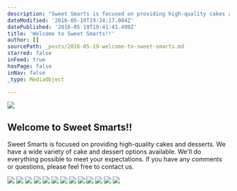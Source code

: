 ```yaml
---
description: "Sweet Smarts is focused on providing high-quality cakes and desserts.  We have a wide variety of cake and dessert options available. We'll do everything possible to meet your expectations.  If you have any comments or questions, please feel free to contact us."
dateModified: '2016-05-19T19:24:17.004Z'
datePublished: '2016-05-19T19:41:41.499Z'
title: 'Welcome to Sweet Smarts!!'
author: []
sourcePath: _posts/2016-05-19-welcome-to-sweet-smarts.md
starred: false
inFeed: true
hasPage: false
inNav: false
_type: MediaObject

---
```

<article style=""><img src="https://the-grid-user-content.s3-us-west-2.amazonaws.com/1d8cc1a5-c75b-4139-b6e7-d3feb6a06213.jpg" /><h1>Welcome to Sweet Smarts!!</h1><p>Sweet Smarts is focused on providing high-quality cakes and desserts. We have a wide variety of cake and dessert options available. We'll do everything possible to meet your expectations. If you have any comments or questions, please feel free to contact us.</p></article>

![](https://s3-us-west-2.amazonaws.com/the-grid-img/p/81104e5781e919ded2d69dc37d759efcdd58b61a.png)
![](https://s3-us-west-2.amazonaws.com/the-grid-img/p/31199126e11d04fb2dd820f0286329f3fe2d8df6.png)
![](https://s3-us-west-2.amazonaws.com/the-grid-img/p/368ff1b1ec3c14670d087bd7bb4b8f2a126edce1.png)
![](https://s3-us-west-2.amazonaws.com/the-grid-img/p/31969fbfc73f2249af6b2031210174f9af56383b.png)
![](https://the-grid-user-content.s3-us-west-2.amazonaws.com/719564ad-ca31-4ba5-a13c-5e33a3f7d14a.png)
![](https://s3-us-west-2.amazonaws.com/the-grid-img/p/bada065d63f32479167e5cfae5ad832e3d9bf673.png)
![](https://the-grid-user-content.s3-us-west-2.amazonaws.com/3c85e9f8-5599-4e2a-9087-6fe639c1ac2a.png)
![](https://the-grid-user-content.s3-us-west-2.amazonaws.com/197074ad-3fe4-4697-95b2-a5d22d1fee12.png)
![](https://the-grid-user-content.s3-us-west-2.amazonaws.com/5fc1bda0-7a64-46ff-9571-69d7723309bb.png)
![](https://the-grid-user-content.s3-us-west-2.amazonaws.com/a55525a9-38a1-4b08-a246-a76644fb9994.png)
![](https://the-grid-user-content.s3-us-west-2.amazonaws.com/1cd1b9ba-8b7f-47b1-ba85-fd5b777fd9e3.png)
![](https://the-grid-user-content.s3-us-west-2.amazonaws.com/9ef47519-f9ba-463a-a2a2-659824da9046.png)
![](https://the-grid-user-content.s3-us-west-2.amazonaws.com/3df4b1ab-e733-4bdc-9370-01cce084c74b.png)